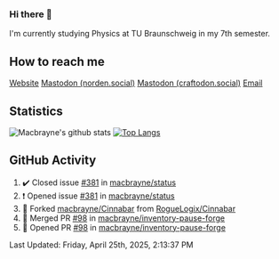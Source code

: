 ### Hi there 👋
I'm currently studying Physics at TU Braunschweig in my 7th semester.

## How to reach me
[Website](https://florentin-schleuss.de)
<a rel="me" href="https://norden.social/@florentin">Mastodon (norden.social)</a>
<a rel="me" href="https://craftodon.social/@frodolon">Mastodon (craftodon.social)</a>
[Email](mailto:hello@macbrayne.de)

## Statistics
![Macbrayne's github stats](https://github-readme-stats.vercel.app/api?username=macbrayne&count_private=true&show_icons=true&hide_rank=true&custom_title=macbrayne's%20GitHub%20Stats)
[![Top Langs](https://github-readme-stats.vercel.app/api/top-langs/?username=macbrayne&exclude_repo=liftron&layout=compact)](https://github.com/anuraghazra/github-readme-stats)
## GitHub Activity

<!--RECENT_ACTIVITY:start-->
1. ✔️ Closed issue [#381](https://github.com/macbrayne/status/issues/381) in [macbrayne/status](https://github.com/macbrayne/status)
2. ❗️ Opened issue [#381](https://github.com/macbrayne/status/issues/381) in [macbrayne/status](https://github.com/macbrayne/status)
3. 🔱 Forked [macbrayne/Cinnabar](https://github.com/macbrayne/Cinnabar) from [RogueLogix/Cinnabar](https://github.com/RogueLogix/Cinnabar)
4. 🎉 Merged PR [#98](https://github.com/macbrayne/inventory-pause-forge/pull/98) in [macbrayne/inventory-pause-forge](https://github.com/macbrayne/inventory-pause-forge)
5. 💪 Opened PR [#98](https://github.com/macbrayne/inventory-pause-forge/pull/98) in [macbrayne/inventory-pause-forge](https://github.com/macbrayne/inventory-pause-forge)
<!--RECENT_ACTIVITY:end-->

<!--RECENT_ACTIVITY:last_update-->
Last Updated: Friday, April 25th, 2025, 2:13:37 PM
<!--RECENT_ACTIVITY:last_update_end-->


<!--
**macbrayne/macbrayne** is a ✨ _special_ ✨ repository because its `README.md` (this file) appears on your GitHub profile.

Here are some ideas to get you started:

- 🔭 I’m currently working on ...
- 🌱 I’m currently learning ...
- 👯 I’m looking to collaborate on ...
- 🤔 I’m looking for help with ...
- 💬 Ask me about ...
- 📫 How to reach me: ...
- 😄 Pronouns: ...
- ⚡ Fun fact: ...
-->
